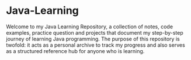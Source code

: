 # Java-Learning
Welcome to my Java Learning Repository, a collection of notes, code examples, practice question and projects that document my step-by-step journey of learning Java programming. The purpose of this repository is twofold: it acts as a personal archive to track my progress and also serves as a structured reference hub for anyone who is learning.
